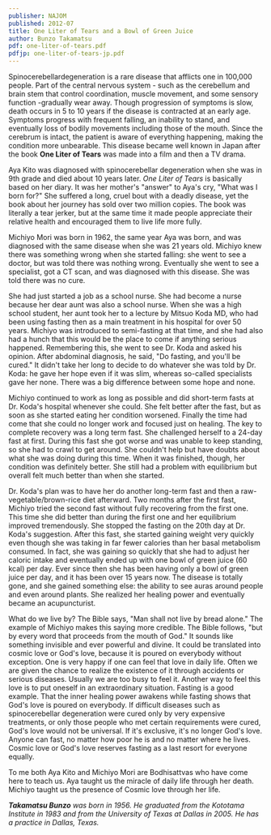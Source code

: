 ```yaml
---
publisher: NAJOM
published: 2012-07
title: One Liter of Tears and a Bowl of Green Juice
author: Bunzo Takamatsu
pdf: one-liter-of-tears.pdf
pdfjp: one-liter-of-tears-jp.pdf
---
```


Spinocerebellardegeneration is a rare disease that afflicts one in 100,000 people. Part of the central nervous system - such as the cerebellum and brain stem that control coordination, muscle movement, and some sensory function -gradually wear away.<!--more--> Though progression of symptoms is slow, death occurs in 5 to 10 years if the disease is contracted at an early age. Symptoms progress with frequent falling, an inability to stand, and eventually loss of bodily movements including those of the mouth. Since the cerebrum is intact, the patient is aware of everything happening, making the condition more unbearable. This disease became well known in Japan after the book **One Liter of Tears** was made into a film and then a TV drama.

Aya Kito was diagnosed with spinocerebellar degeneration when she was in 9th grade and died about 10 years later. _One Liter of Tears_ is basically based on her diary. It was her mother's "answer" to Aya's cry, "What was I born for?" She suffered a long, cruel bout with a deadly disease, yet the book about her journey has sold over two million copies. The book was literally a tear jerker, but at the same time it made people appreciate their relative health and encouraged them to live life more fully.

Michiyo Mori was born in 1962, the same year Aya was born, and was diagnosed with the same disease when she was 21 years old. Michiyo knew there was something wrong when she started falling: she went to see a doctor, but was told there was nothing wrong. Eventually she went to see a specialist, got a CT scan, and was diagnosed with this disease. She was told there was no cure.

She had just started a job as a school nurse. She had become a nurse because her dear aunt was also a school nurse. When she was a high school student, her aunt took her to a lecture by Mitsuo Koda MD, who had been using fasting then as a main treatment in his hospital for over 50 years. Michiyo was introduced to semi-fasting at that time, and she had also had a hunch that this would be the place to come if anything serious happened. Remembering this, she went to see Dr. Koda and asked his opinion. After abdominal diagnosis, he said, "Do fasting, and you'll be cured." It didn't take her long to decide to do whatever she was told by Dr. Koda: he gave her hope even if it was slim, whereas so-called specialists gave her none. There was a big difference between some hope and none.

Michiyo continued to work as long as possible and did short-term fasts at Dr. Koda's hospital whenever she could. She felt better after the fast, but as soon as she started eating her condition worsened. Finally the time had come that she could no longer work and focused just on healing. The key to complete recovery was a long term fast. She challenged herself to a 24-day fast at first. During this fast she got worse and was unable to keep standing, so she had to crawl to get around. She couldn't help but have doubts about what she was doing during this time. When it was finished, though, her condition was definitely better. She still had a problem with equilibrium but overall felt much better than when she started.

Dr. Koda's plan was to have her do another long-term fast and then a raw-vegetable/brown-rice diet afterward. Two months after the first fast, Michiyo tried the second fast without fully recovering from the first one. This time she did better than during the first one and her equilibrium improved tremendously. She stopped the fasting on the 20th day at Dr. Koda's suggestion. After this fast, she started gaining weight very quickly even though she was taking in far fewer calories than her basal metabolism consumed. In fact, she was gaining so quickly that she had to adjust her caloric intake and eventually ended up with one bowl of green juice (60 kcal) per day. Ever since then she has been having only a bowl of green juice per day, and it has been over 15 years now. The disease is totally gone, and she gained something else: the ability to see auras around people and even around plants. She realized her healing power and eventually became an acupuncturist.

What do we live by? The Bible says, "Man shall not live by bread alone." The example of Michiyo makes this saying more credible. The Bible follows, "but by every word that proceeds from the mouth of God." It sounds like something invisible and ever powerful and divine. It could be translated into cosmic love or God's love, because it is poured on everybody without exception. One is very happy if one can feel that love in daily life. Often we are given the chance to realize the existence of it through accidents or serious diseases. Usually we are too busy to feel it. Another way to feel this love is to put oneself in an extraordinary situation. Fasting is a good example. That the inner healing power awakens while fasting shows that God's love is poured on everybody. If difficult diseases such as spinocerebellar degeneration were cured only by very expensive treatments, or only those people who met certain requirements were cured, God's love would not be universal. If it's exclusive, it's no longer God's love. Anyone can fast, no matter how poor he is and no matter where he lives. Cosmic love or God's love reserves fasting as a last resort for everyone equally.

To me both Aya Kito and Michiyo Mori are Bodhisattvas who have come here to teach us. Aya taught us the miracle of daily life through her death. Michiyo taught us the presence of Cosmic love through her life.

_**Takamatsu Bunzo** was born in 1956. He graduated from the Kototama Institute in 1983 and from the University of Texas at Dallas in 2005. He has a practice in Dallas, Texas._

